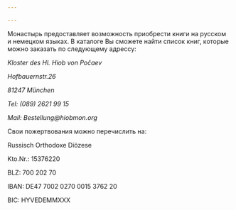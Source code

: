 ```yaml
---

---
```

Монастырь предоставляет возможность приобрести книги на русском и немецком языках. В каталоге Вы сможете найти список книг, которые можно заказать по следующему адрессу:

_Kloster des Hl. Hiob von Počaev_

_Hofbauernstr.26_

_81247 München_

_Tel: (089) 2621 99 15_

_Mail: Bestellung@hiobmon.org_

Свои пожертвования можно перечислить на:

Russisch Orthodoxe Diözese

Kto.Nr.:  15376220

BLZ: 700 202 70

IBAN: DE47 7002 0270 0015 3762 20

BIC: HYVEDEMMXXX